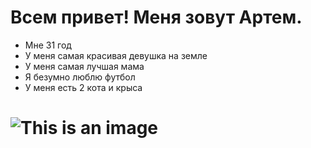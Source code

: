 # Всем привет! Меня зовут Артем.

- Мне 31 год
- У меня самая красивая девушка на земле 
- У меня самая лучшая мама 
- Я безумно люблю футбол
- У меня есть 2 кота и крыса

# ![This is an image](https://photos.google.com/photo/AF1QipPcl3jDjTttlLu9Maa-BnZpFVwngXnXVhhZlTre)